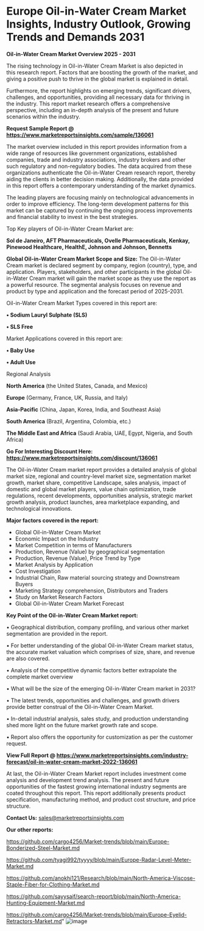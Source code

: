 # Europe Oil-in-Water Cream Market Insights, Industry Outlook, Growing Trends and Demands 2031

<Strong> Oil-in-Water Cream Market Overview 2025 - 2031</strong>

The rising technology in Oil-in-Water Cream Market is also depicted in this research report. Factors that are boosting the growth of the market, and giving a positive push to thrive in the global market is explained in detail.

Furthermore, the report highlights on emerging trends, significant drivers, challenges, and opportunities, providing all necessary data for thriving in the industry. This report market research offers a comprehensive perspective, including an in-depth analysis of the present and future scenarios within the industry.

<strong>Request Sample Report @ <a href=https://www.marketreportsinsights.com/sample/136061>https://www.marketreportsinsights.com/sample/136061</a></strong>

The market overview included in this report provides information from a wide range of resources like government organizations, established companies, trade and industry associations, industry brokers and other such regulatory and non-regulatory bodies. The data acquired from these organizations authenticate the Oil-in-Water Cream research report, thereby aiding the clients in better decision making. Additionally, the data provided in this report offers a contemporary understanding of the market dynamics.

The leading players are focusing mainly on technological advancements in order to improve efficiency. The long-term development patterns for this market can be captured by continuing the ongoing process improvements and financial stability to invest in the best strategies.

Top Key players of Oil-in-Water Cream Market are:

<strong>Sol de Janeiro, AFT Pharmaceuticals, Ovelle Pharmaceuticals, Kenkay, Pinewood Healthcare, HealthE, Johnson and Johnson, Bennetts</strong>

<strong><b>Global Oil-in-Water Cream Market Scope and Size:</b></strong>
The Oil-in-Water Cream market is declared segment by company, region (country), type, and application. Players, stakeholders, and other participants in the global Oil-in-Water Cream market will gain the market scope as they use the report as a powerful resource. The segmental analysis focuses on revenue and product by type and application and the forecast period of 2025-2031.

Oil-in-Water Cream Market Types covered in this report are:

<strong>• Sodium Lauryl Sulphate (SLS)

• SLS Free</strong>

Market Applications covered in this report are:

<strong>• Baby Use

• Adult Use</strong> 

Regional Analysis

<strong>North America</strong> (the United States, Canada, and Mexico)

<strong>Europe</strong> (Germany, France, UK, Russia, and Italy)

<strong>Asia-Pacific</strong> (China, Japan, Korea, India, and Southeast Asia)

<strong>South America</strong> (Brazil, Argentina, Colombia, etc.)

<strong>The Middle East and Africa</strong> (Saudi Arabia, UAE, Egypt, Nigeria, and South Africa)

<strong>Go For Interesting Discount Here: <a href=https://www.marketreportsinsights.com/discount/136061>https://www.marketreportsinsights.com/discount/136061</a></strong>

The Oil-in-Water Cream market report provides a detailed analysis of global market size, regional and country-level market size, segmentation market growth, market share, competitive Landscape, sales analysis, impact of domestic and global market players, value chain optimization, trade regulations, recent developments, opportunities analysis, strategic market growth analysis, product launches, area marketplace expanding, and technological innovations.

<strong><b>Major factors covered in the report:</b></strong>
<ul>
  <li>Global Oil-in-Water Cream Market </li>
  <li>Economic Impact on the Industry</li>
  <li>Market Competition in terms of Manufacturers</li>
  <li>Production, Revenue (Value) by geographical segmentation</li>
  <li>Production, Revenue (Value), Price Trend by Type</li>
  <li>Market Analysis by Application</li>
  <li>Cost Investigation</li>
  <li>Industrial Chain, Raw material sourcing strategy and Downstream Buyers</li>
  <li>Marketing Strategy comprehension, Distributors and Traders</li>
  <li>Study on Market Research Factors</li>
  <li>Global Oil-in-Water Cream Market Forecast</li>
</ul>

<strong><b>Key Point of the Oil-in-Water Cream Market report:</b></strong>

• Geographical distribution, company profiling, and various other market segmentation are provided in the report.

• For better understanding of the global Oil-in-Water Cream market status, the accurate market valuation which comprises of size, share, and revenue are also covered.

• Analysis of the competitive dynamic factors better extrapolate the complete market overview

• What will be the size of the emerging Oil-in-Water Cream market in 2031?

• The latest trends, opportunities and challenges, and growth drivers provide better construal of the Oil-in-Water Cream Market.

• In-detail industrial analysis, sales study, and production understanding shed more light on the future market growth rate and scope.

• Report also offers the opportunity for customization as per the customer request.

<strong><b>View Full Report @ <a href=https://www.marketreportsinsights.com/industry-forecast/oil-in-water-cream-market-2022-136061>https://www.marketreportsinsights.com/industry-forecast/oil-in-water-cream-market-2022-136061</a></b></strong>


At last, the Oil-in-Water Cream Market report includes investment come analysis and development trend analysis. The present and future opportunities of the fastest growing international industry segments are coated throughout this report. This report additionally presents product specification, manufacturing method, and product cost structure, and price structure.

<strong>Contact Us:</strong>
sales@marketreportsinsights.com

<strong>Our other reports:</strong>

<a href=https://github.com/cargo4256/Market-trends/blob/main/Europe-Bonderized-Steel-Market.md>https://github.com/cargo4256/Market-trends/blob/main/Europe-Bonderized-Steel-Market.md</a>

<a href=https://github.com/tyagi992/tyyyy/blob/main/Europe-Radar-Level-Meter-Market.md>https://github.com/tyagi992/tyyyy/blob/main/Europe-Radar-Level-Meter-Market.md</a>

<a href=https://github.com/anokhi121/Research/blob/main/North-America-Viscose-Staple-Fiber-for-Clothing-Market.md>https://github.com/anokhi121/Research/blob/main/North-America-Viscose-Staple-Fiber-for-Clothing-Market.md</a>

<a href=https://github.com/sayysaif/search-report/blob/main/North-America-Hunting-Equipment-Market.md>https://github.com/sayysaif/search-report/blob/main/North-America-Hunting-Equipment-Market.md</a>

<a href=https://github.com/cargo4256/Market-trends/blob/main/Europe-Eyelid-Retractors-Market.md>https://github.com/cargo4256/Market-trends/blob/main/Europe-Eyelid-Retractors-Market.md</a>"
![image](https://github.com/user-attachments/assets/7eb3bd48-f0ed-401f-8de1-0e7a7bcdecbc)
